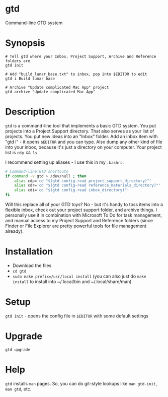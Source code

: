 # gtd
Command-line GTD system

# Synopsis

    # Tell gtd where your Inbox, Project Support, Archive and Reference folders are
    gtd init

    # Add "build_lunar_base.txt" to inbox, pop into $EDITOR to edit
    gtd i Build lunar base

    # Archive "Update complicated Mac App" project
    gtd archive "Update complicated Mac App"

# Description

`gtd` is a command-line tool that implements a basic GTD system.
You put projects into a Project Support directory. That also serves as your
list of projects.
You put new ideas into an "Inbox" folder.
Add an inbox item with "gtd i" - it opens `$EDITOR` and you can type. Also dump
any other kind of file into your inbox, because it's just a directory on your
computer. Your project list is `cdp && ls`.

I recommend setting up aliases - I use this in my `.bashrc`:

```bash
# Command-line GTD shortcuts
if command -v gtd > /dev/null ; then
    alias cdp='cd "$(gtd config-read project_support_directory)"'
    alias cdr='cd "$(gtd config-read reference_materials_directory)"'
    alias cdi='cd "$(gtd config-read inbox_directory)"'
fi
```

Will this replace all of your GTD toys? No - but it's handy to toss items into
a flexible inbox, check out your project support folder, and archive things. I
personally use it in combination with Microsoft To Do for task management, and
manual access to my Project Support and Reference folders (since Finder or File
Explorer are pretty powerful tools for file management already).

# Installation

- Download the files
- `cd gtd`
- `sudo make prefix=/usr/local install` (you can also just do `make install` to
  install into ~/.local/bin and ~/.local/share/man)

# Setup

`gtd init` - opens the config file in `$EDITOR` with some default settings

# Upgrade

`gtd upgrade`

# Help

`gtd` installs `man` pages. So, you can do git-style lookups like `man
gtd-init`, `man gtd`, etc.
